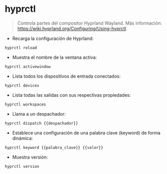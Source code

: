 # hyprctl

> Controla partes del compositor Hyprland Wayland.
> Más información: <https://wiki.hyprland.org/Configuring/Using-hyprctl>.

- Recarga la configuración de Hyprland:

`hyprctl reload`

- Muestra el nombre de la ventana activa:

`hyprctl activewindow`

- Lista todos los dispositivos de entrada conectados:

`hyprctl devices`

- Lista todas las salidas con sus respectivas propiedades:

`hyprctl workspaces`

- Llama a un despachador:

`hyprctl dispatch {{despachador}}`

- Establece una configuración de una palabra clave (keyword) de forma dinámica:

`hyprctl keyword {{palabra_clave}} {{valor}}`

- Muestra versión:

`hyprctl version`
